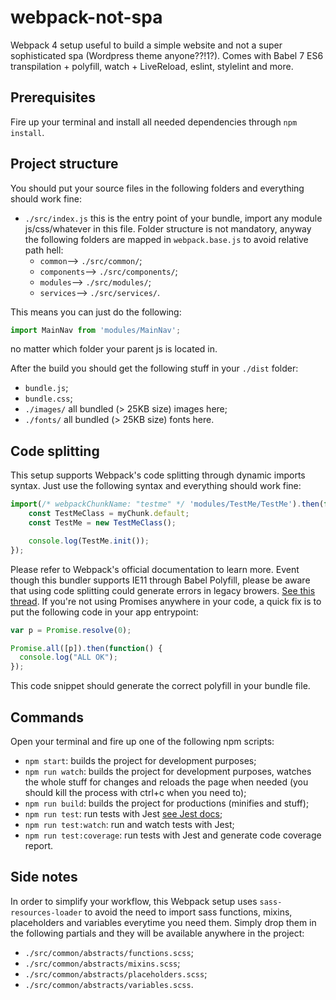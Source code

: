 # webpack-not-spa
Webpack 4 setup useful to build a simple website and not a super sophisticated spa (Wordpress theme anyone??!1?). Comes with Babel 7 ES6 transpilation + polyfill, watch + LiveReload, eslint, stylelint and more.

## Prerequisites
Fire up your terminal and install all needed dependencies through `npm install`.

## Project structure
You should put your source files in the following folders and everything should work fine:

 - `./src/index.js` this is the entry point of your bundle, import any module js/css/whatever in this file. Folder structure is not mandatory, anyway the following folders are mapped in `webpack.base.js` to avoid relative path hell:
	 - `common`--> `./src/common/`;
	 - `components`--> `./src/components/`;
	 - `modules`--> `./src/modules/`;
	 - `services`--> `./src/services/`.

This means you can just do the following:

```javascript
import MainNav from 'modules/MainNav';
```

no matter which folder your parent js is located in.

After the build you should get the following stuff in your `./dist` folder:

 - `bundle.js`;
 - `bundle.css`;
 - `./images/` all bundled (> 25KB size) images here;
 - `./fonts/` all bundled (> 25KB size) fonts here.

## Code splitting
This setup supports Webpack's code splitting through dynamic imports syntax. Just use the following syntax and everything should work fine:

```javascript
import(/* webpackChunkName: "testme" */ 'modules/TestMe/TestMe').then(function(myChunk) {
    const TestMeClass = myChunk.default;
    const TestMe = new TestMeClass();

    console.log(TestMe.init());
});
```
Please refer to Webpack's official documentation to learn more. Event though this bundler supports IE11 through Babel Polyfill, please be aware that using code splitting could generate errors in legacy browers. [See this thread](https://github.com/babel/babel/issues/7402). If you're not using Promises anywhere in your code, a quick fix is to put the following code in your app entrypoint: 

```javascript
var p = Promise.resolve(0);

Promise.all([p]).then(function() {
  console.log("ALL OK");
});
```
This code snippet should generate the correct polyfill in your bundle file.

## Commands
Open your terminal and fire up one of the following npm scripts:

 - `npm start`: builds the project for development purposes;
 - `npm run watch`: builds the project for development purposes, watches the whole stuff for changes and reloads the page when needed (you should kill the process with ctrl+c when you need to);
 - `npm run build`: builds the project for productions (minifies and stuff);
 - `npm run test`: run tests with Jest [see Jest docs](https://jestjs.io/);
 - `npm run test:watch`: run and watch tests with Jest;
 - `npm run test:coverage`: run tests with Jest and generate code coverage report.

## Side notes
In order to simplify your workflow, this Webpack setup uses `sass-resources-loader` to avoid the need to import sass functions, mixins, placeholders and variables everytime you need them. Simply drop them in the following partials and they will be available anywhere in the project:

 - `./src/common/abstracts/functions.scss`;
 - `./src/common/abstracts/mixins.scss`;
 - `./src/common/abstracts/placeholders.scss`;
 - `./src/common/abstracts/variables.scss`.
